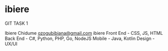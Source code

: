 # ibiere
GIT TASK 1

Ibiere Chidume
ozogubibiana@gmail.com
ibiere
Front End - CSS, JS, HTML
Back End - C#, Python, PHP, Go, NodeJS
Mobile - Java, Kotlin
Design - UX/UI
